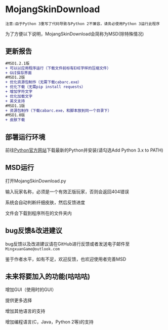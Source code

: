 MojangSkinDownload
================

`注意:由于Python 3重写了代码导致与Python 2不兼容，请务必使用Python 3运行此程序`

为了方便以下说明，MojangSkinDownload会简称为MSD(除特殊情况)

更新报告
------
```diff
#MSD1.2.1版
+ 可以以应用程序运行（下载文件前标有EXE字样的压缩文件）
+ GUI保存界面
#MSD1.2版
+ 优化资源包制作（无需下载cabarc.exe）
+ 优化下载（无需pip install requests）
+ 增加字符文字
+ 优化加载文字
+ 英文支持
#MSD1.1版
+ 资源包制作（下载cabarc.exe，和脚本放到同一个目录下）
#MSD1.0版
+ 皮肤下载
```



部署运行环境
-------------

前往[Python官方网站](https://www.python.org)下载最新的Python并安装(请勾选Add Python 3.x to PATH)


MSD运行
---------

打开MojangSkinDownload.py

输入玩家名称，必须是一个有效正版玩家，否则会返回404错误

系统会自动判断纤细皮肤，然后反馈进度

文件会下载到程序所在的文件夹内

bug反馈&改进建议
--------------

bug反馈以及改进建议请在GitHub进行反馈或者发送电子邮件至```MingxuanGame@outlook.com```

鉴于作者水平，如有不足，欢迎反馈，也欢迎使用者完善MSD

未来将要加入的功能(咕咕咕)
---------------------

增加GUI（使用时的GUI）

提供更多选择

增加其他语言的支持

增加编程语言(C，Java，Python 2等)的支持
